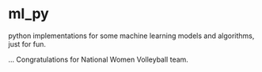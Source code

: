 # ml_py
python implementations for some machine learning models and algorithms, just for fun.

...
Congratulations for National Women Volleyball team. 
